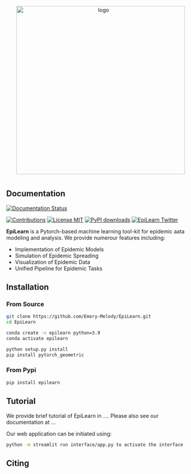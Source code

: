 
<p align="center">
<img center src="https://github.com/Emory-Melody/EpiLearn/blob/main/tests/epilaern_logo.jpg" width = "450" alt="logo">
</p>

<h1 align="center">
</h1>

## Documentation

[![Documentation Status](https://readthedocs.org/projects/exe/badge/?version=latest)](https://exe2.readthedocs.io/en/latest/)



[![Contributions](https://img.shields.io/badge/contributions-welcome-blue)](https://github.com/DeepGraphLearning/torchdrug/blob/master/CONTRIBUTING.md)
[![License MIT](https://img.shields.io/github/license/DeepGraphLearning/torchdrug?color=blue)](https://github.com/DeepGraphLearning/torchdrug/blob/master/LICENSE)
[![PyPI downloads](https://static.pepy.tech/personalized-badge/torchdrug?period=total&units=international_system&left_color=grey&right_color=blue&left_text=downloads)](https://pypi.org/project/torchdrug/)
[![EpiLearn Twitter](https://img.shields.io/twitter/url?label=TorchDrug&style=social&url=https%3A%2F%2Ftwitter.com%2FDrugTorch)](https://twitter.com/DrugTorch)


**EpiLearn** is a Pytorch-based machine learning tool-kit for epidemic aata modeling and analysis. We provide numerour features including:

- Implementation of Epidemic Models
- Simulation of Epidemic Spreading
- Visualization of Epidemic Data
- Unified Pipeline for Epidemic Tasks


Installation
------------
### From Source ###
```bash
git clone https://github.com/Emory-Melody/EpiLearn.git
cd EpiLearn

conda create -n epilearn python=3.9
conda activate epilearn

python setup.py install
pip install pytorch_geometric
```
### From Pypi ###
```bash
pip install epilearn
```

Tutorial
------------
We provide brief tutorial of EpiLearn in .... Please also see our documentation at ...

Our web application can be initiated using:
```bash
python -m streamlit run interface/app.py to activate the interface
```

Citing
------------
      


<!-- ### Updates
* Updated the interface. Now we can visualize the graph data and also the simulations using a web app based on streamlit and pyvis. 05/18/2024


            python setup.py install
            pip install pytorch_geometric
            
            Use python -m streamlit run interface/app.py to activate the interface

  
* Merged code and updated transformation module. 05/17/2024
* Updated SIR simulation on graphs(See examples/data_simulation.ipynb for more details). 05/06/2024
* Use examples/forecast_task.ipynb to try epidemic models as well as other baselines (STAN is currently not available). 05/06/2024 -->
